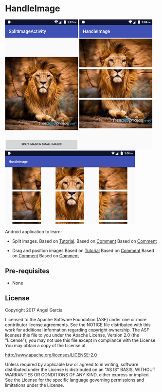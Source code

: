 HandleImage
=================

![Scheme](/readmeImages/device-2017-04-07-170730.png)
![Scheme](/readmeImages/device-2017-04-07-170814.png)
![Scheme](/readmeImages/device-2017-04-07-170847.png)

Android application to learn:

- Split images.
  Based on [Tutorial](http://www.allappsdevelopers.com/TopicDetail.aspx?TopicID=dbf042fc-80be-4eca-9b7c-c0273ae2e8d9).
  Based on [Comment](http://gaddamsraj.blogspot.mx/2014/05/move-image-with-finger-touch-inside.html)
  Based on [Comment](http://stackoverflow.com/questions/5650740/divide-image-into-parts)

- Drag and position images
  Based on [Tutorial](http://www.devexchanges.info/2015/03/simple-moving-object-with-touch-events.html)
  Based on [Comment](http://gaddamsraj.blogspot.mx/2014/05/move-image-with-finger-touch-inside.html)
  Based on [Comment](http://stackoverflow.com/questions/6262084/how-to-slide-image-with-finger-touch-in-android)
  Based on [Comment](http://stackoverflow.com/questions/16557076/how-to-smoothly-move-a-image-view-with-users-finger-on-android-emulator)


Pre-requisites
--------------
- None


License
-------
Copyright 2017 Angel Garcia

Licensed to the Apache Software Foundation (ASF) under one or more contributor
license agreements.  See the NOTICE file distributed with this work for
additional information regarding copyright ownership.  The ASF licenses this
file to you under the Apache License, Version 2.0 (the "License"); you may not
use this file except in compliance with the License.  You may obtain a copy of
the License at

http://www.apache.org/licenses/LICENSE-2.0

Unless required by applicable law or agreed to in writing, software
distributed under the License is distributed on an "AS IS" BASIS, WITHOUT
WARRANTIES OR CONDITIONS OF ANY KIND, either express or implied.  See the
License for the specific language governing permissions and limitations under
the License.


